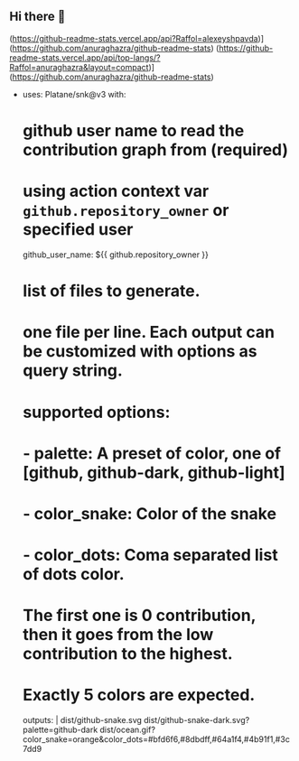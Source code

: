 ## Hi there 👋

<!--
**Raffol/Raffol** is a ✨ _special_ ✨ repository because its `README.md` (this file) appears on your GitHub profile.

Here are some ideas to get you started:

- name: Half-year calendar
  uses: lowlighter/metrics@latest
  with:
    filename: metrics.plugin.isocalendar.svg
    token: ${{ secrets.METRICS_TOKEN }}
    base: ""
    plugin_isocalendar: yes

- 🔭 I’m currently working on some projects and do science :D
- 🌱 I’m currently learning ![JavaScript](https://img.shields.io/badge/javascript-%23323330.svg?style=for-the-badge&logo=javascript&logoColor=%23F7DF1E) 
and 
![React](https://img.shields.io/badge/react-%2320232a.svg?style=for-the-badge&logo=react&logoColor=%2361DAFB)
- My stack, what I can do and am still learning (there is no limit to perfection):
![Figma](https://img.shields.io/badge/figma-%23F24E1E.svg?style=for-the-badge&logo=figma&logoColor=white)
![HTML5](https://img.shields.io/badge/html5-%23E34F26.svg?style=for-the-badge&logo=html5&logoColor=white)
![CSS3](https://img.shields.io/badge/css3-%231572B6.svg?style=for-the-badge&logo=css3&logoColor=white)
![JavaScript](https://img.shields.io/badge/javascript-%23323330.svg?style=for-the-badge&logo=javascript&logoColor=%23F7DF1E)
![React](https://img.shields.io/badge/react-%2320232a.svg?style=for-the-badge&logo=react&logoColor=%2361DAFB)
![PHP](https://img.shields.io/badge/php-%23777BB4.svg?style=for-the-badge&logo=php&logoColor=white)
![Laravel](https://img.shields.io/badge/laravel-%23FF2D20.svg?style=for-the-badge&logo=laravel&logoColor=white)
![MySQL](https://img.shields.io/badge/mysql-4479A1.svg?style=for-the-badge&logo=mysql&logoColor=white)

![PhpStorm](https://img.shields.io/badge/phpstorm-143?style=for-the-badge&logo=phpstorm&logoColor=black&color=black&labelColor=darkorchid)
![Visual Studio Code](https://img.shields.io/badge/Visual%20Studio%20Code-0078d7.svg?style=for-the-badge&logo=visual-studio-code&logoColor=white)

- My hobby are photo and video:
![Adobe](https://img.shields.io/badge/adobe-%23FF0000.svg?style=for-the-badge&logo=adobe&logoColor=white)
![Adobe Lightroom Classic](https://img.shields.io/badge/Adobe%20Lightroom%20Classic-31A8FF.svg?style=for-the-badge&logo=Adobe%20Lightroom%20Classic&logoColor=white)
![Adobe Photoshop](https://img.shields.io/badge/adobe%20photoshop-%2331A8FF.svg?style=for-the-badge&logo=adobe%20photoshop&logoColor=white)
![Canva](https://img.shields.io/badge/Canva-%2300C4CC.svg?style=for-the-badge&logo=Canva&logoColor=white)

- 🤔 I’m looking for help if possible



- 😄 Pronouns: Junior Web-Dev
![macOS](https://img.shields.io/badge/mac%20os-000000?style=for-the-badge&logo=macos&logoColor=F0F0F0)
[Windows](https://img.shields.io/badge/Windows-0078D6?style=for-the-badge&logo=windows&logoColor=white)

-->
(https://github-readme-stats.vercel.app/api?Raffol=alexeyshpavda)](https://github.com/anuraghazra/github-readme-stats)
(https://github-readme-stats.vercel.app/api/top-langs/?Raffol=anuraghazra&layout=compact)](https://github.com/anuraghazra/github-readme-stats)


- uses: Platane/snk@v3
  with:
  # github user name to read the contribution graph from (**required**)
  # using action context var `github.repository_owner` or specified user
  github_user_name: ${{ github.repository_owner }}

  # list of files to generate.
  # one file per line. Each output can be customized with options as query string.
  #
  #  supported options:
  #  - palette:     A preset of color, one of [github, github-dark, github-light]
  #  - color_snake: Color of the snake
  #  - color_dots:  Coma separated list of dots color.
  #                 The first one is 0 contribution, then it goes from the low contribution to the highest.
  #                 Exactly 5 colors are expected.
  outputs: |
  dist/github-snake.svg
  dist/github-snake-dark.svg?palette=github-dark
  dist/ocean.gif?color_snake=orange&color_dots=#bfd6f6,#8dbdff,#64a1f4,#4b91f1,#3c7dd9
